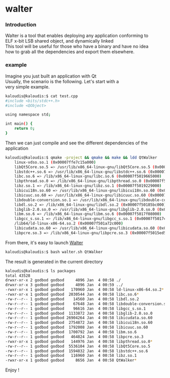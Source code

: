 # walter

### Introduction

Walter is a tool that enables deploying any application conforming to\
ELF x-bit LSB shared object, and dynamically linked\
This tool will be useful for those who have a binary and have no idea\
how to grab all the dependencies and export them elsewhere.

### example

Imagine you just built an application with Qt\
Usually, the scenario is the following. Let's start with a\
very simple example.

```bash
kaloudis@kaloudis:$ cat test.cpp 
#include <bits/stdc++.h>
#include <QObject>

using namespace std;

int main() {
    return 0;
}
```

Then we can just compile and see the different dependencies of the application

```bash
kaloudis@kaloudis:$ qmake -project && qmake && make && ldd QtWalker
	linux-vdso.so.1 (0x00007ffe7c15a000)
	libQt5Core.so.5 => /usr/lib/x86_64-linux-gnu/libQt5Core.so.5 (0x00007f5019ddf000)
	libstdc++.so.6 => /usr/lib/x86_64-linux-gnu/libstdc++.so.6 (0x00007f5019a56000)
	libc.so.6 => /lib/x86_64-linux-gnu/libc.so.6 (0x00007f5019665000)
	libpthread.so.0 => /lib/x86_64-linux-gnu/libpthread.so.0 (0x00007f5019446000)
	libz.so.1 => /lib/x86_64-linux-gnu/libz.so.1 (0x00007f5019229000)
	libicui18n.so.60 => /usr/lib/x86_64-linux-gnu/libicui18n.so.60 (0x00007f5018d88000)
	libicuuc.so.60 => /usr/lib/x86_64-linux-gnu/libicuuc.so.60 (0x00007f50189d1000)
	libdouble-conversion.so.1 => /usr/lib/x86_64-linux-gnu/libdouble-conversion.so.1 (0x00007f50187c0000)
	libdl.so.2 => /lib/x86_64-linux-gnu/libdl.so.2 (0x00007f50185bc000)
	libglib-2.0.so.0 => /usr/lib/x86_64-linux-gnu/libglib-2.0.so.0 (0x00007f50182a6000)
	libm.so.6 => /lib/x86_64-linux-gnu/libm.so.6 (0x00007f5017f08000)
	libgcc_s.so.1 => /lib/x86_64-linux-gnu/libgcc_s.so.1 (0x00007f5017cf0000)
	/lib64/ld-linux-x86-64.so.2 (0x00007f501a72c000)
	libicudata.so.60 => /usr/lib/x86_64-linux-gnu/libicudata.so.60 (0x00007f5016147000)
	libpcre.so.3 => /lib/x86_64-linux-gnu/libpcre.so.3 (0x00007f5015ed5000)
```

From there, it's easy to launch [Walter](https://github.com/kounkou/walter/edit/master/walter.sh)

```bash
kaloudis@kaloudis:$ bash walter.sh QtWalker
```

The result is generated in the current directory 

```bash
kaloudis@kaloudis:$ ls packages
total 43528
drwxr-xr-x 2 godbod godbod     4096 Jan  4 00:58 ./
drwxr-xr-x 3 godbod godbod     4096 Jan  4 00:59 ../
-rwxr-xr-x 1 godbod godbod   170960 Jan  4 00:58 ld-linux-x86-64.so.2*
-rwxr-xr-x 1 godbod godbod  2030544 Jan  4 00:58 libc.so.6*
-rw-r--r-- 1 godbod godbod    14560 Jan  4 00:58 libdl.so.2
-rw-r--r-- 1 godbod godbod    67648 Jan  4 00:58 libdouble-conversion.so.1
-rw-r--r-- 1 godbod godbod    96616 Jan  4 00:58 libgcc_s.so.1
-rw-r--r-- 1 godbod godbod  1133872 Jan  4 00:58 libglib-2.0.so.0
-rw-r--r-- 1 godbod godbod 26904264 Jan  4 00:58 libicudata.so.60
-rw-r--r-- 1 godbod godbod  2754872 Jan  4 00:58 libicui18n.so.60
-rw-r--r-- 1 godbod godbod  1792008 Jan  4 00:58 libicuuc.so.60
-rw-r--r-- 1 godbod godbod  1700792 Jan  4 00:58 libm.so.6
-rw-r--r-- 1 godbod godbod   464824 Jan  4 00:58 libpcre.so.3
-rwxr-xr-x 1 godbod godbod   144976 Jan  4 00:58 libpthread.so.0*
-rw-r--r-- 1 godbod godbod  5536104 Jan  4 00:58 libQt5Core.so.5
-rw-r--r-- 1 godbod godbod  1594832 Jan  4 00:58 libstdc++.so.6
-rw-r--r-- 1 godbod godbod   116960 Jan  4 00:58 libz.so.1
-rwxr-xr-x 1 godbod godbod     8656 Jan  4 00:58 QtWalker*

```

Enjoy !
